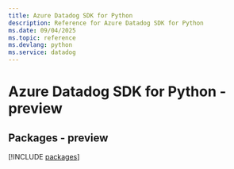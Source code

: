 ```yaml
---
title: Azure Datadog SDK for Python
description: Reference for Azure Datadog SDK for Python
ms.date: 09/04/2025
ms.topic: reference
ms.devlang: python
ms.service: datadog
---
```

# Azure Datadog SDK for Python - preview
## Packages - preview
[!INCLUDE [packages](datadog-index.md)]